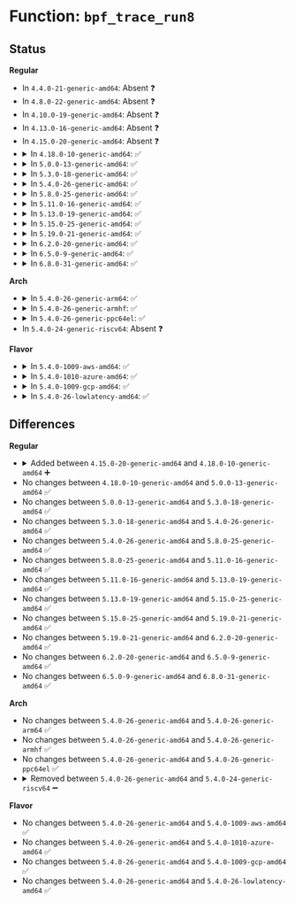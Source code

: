 # Function: <code>bpf_trace_run8</code>

## Status
<b>Regular</b>
<ul>
<li>
In <code>4.4.0-21-generic-amd64</code>: Absent ❓
</li>
<li>
In <code>4.8.0-22-generic-amd64</code>: Absent ❓
</li>
<li>
In <code>4.10.0-19-generic-amd64</code>: Absent ❓
</li>
<li>
In <code>4.13.0-16-generic-amd64</code>: Absent ❓
</li>
<li>
In <code>4.15.0-20-generic-amd64</code>: Absent ❓
</li>
<li>
<details>
<summary>In <code>4.18.0-10-generic-amd64</code>: ✅</summary>

```c
void bpf_trace_run8(struct bpf_prog * prog, u64 arg0, u64 arg1, u64 arg2, u64 arg3, u64 arg4, u64 arg5, u64 arg6, u64 arg7)
```

```json
{
  "name": "bpf_trace_run8",
  "collision_type": "Unique Global",
  "inline_type": "No",
  "funcs": [
    {
      "addr": 18446744071580568064,
      "name": "bpf_trace_run8",
      "external": true,
      "loc": "kernel/trace/bpf_trace.c:1140",
      "file": "kernel/trace/bpf_trace.c",
      "inline": "seen, unknown",
      "caller_inline": [],
      "caller_func": [
        "mm/vmscan.c:__bpf_trace_mm_vmscan_inactive_list_is_low",
        "mm/vmscan.c:__bpf_trace_mm_vmscan_lru_isolate",
        "fs/jbd2/journal.c:__bpf_trace_jbd2_handle_stats"
      ]
    }
  ],
  "symbols": [
    {
      "addr": 18446744071580568064,
      "name": "bpf_trace_run8",
      "section": ".text",
      "bind": "STB_GLOBAL",
      "size": 106
    }
  ]
}
```
</details>
</li>
<li>
<details>
<summary>In <code>5.0.0-13-generic-amd64</code>: ✅</summary>

```c
void bpf_trace_run8(struct bpf_prog * prog, u64 arg0, u64 arg1, u64 arg2, u64 arg3, u64 arg4, u64 arg5, u64 arg6, u64 arg7)
```

```json
{
  "name": "bpf_trace_run8",
  "collision_type": "Unique Global",
  "inline_type": "No",
  "funcs": [
    {
      "addr": 18446744071580625616,
      "name": "bpf_trace_run8",
      "external": true,
      "loc": "kernel/trace/bpf_trace.c:1185",
      "file": "kernel/trace/bpf_trace.c",
      "inline": "seen, unknown",
      "caller_inline": [],
      "caller_func": [
        "mm/vmscan.c:__bpf_trace_mm_vmscan_inactive_list_is_low",
        "mm/vmscan.c:__bpf_trace_mm_vmscan_lru_isolate",
        "fs/jbd2/journal.c:__bpf_trace_jbd2_handle_stats"
      ]
    }
  ],
  "symbols": [
    {
      "addr": 18446744071580625616,
      "name": "bpf_trace_run8",
      "section": ".text",
      "bind": "STB_GLOBAL",
      "size": 106
    }
  ]
}
```
</details>
</li>
<li>
<details>
<summary>In <code>5.3.0-18-generic-amd64</code>: ✅</summary>

```c
void bpf_trace_run8(struct bpf_prog * prog, u64 arg0, u64 arg1, u64 arg2, u64 arg3, u64 arg4, u64 arg5, u64 arg6, u64 arg7)
```

```json
{
  "name": "bpf_trace_run8",
  "collision_type": "Unique Global",
  "inline_type": "No",
  "funcs": [
    {
      "addr": 18446744071580685904,
      "name": "bpf_trace_run8",
      "external": true,
      "loc": "kernel/trace/bpf_trace.c:1354",
      "file": "kernel/trace/bpf_trace.c",
      "inline": "seen, unknown",
      "caller_inline": [],
      "caller_func": [
        "mm/vmscan.c:__bpf_trace_mm_vmscan_inactive_list_is_low",
        "mm/vmscan.c:__bpf_trace_mm_vmscan_lru_isolate",
        "fs/jbd2/journal.c:__bpf_trace_jbd2_handle_stats",
        "drivers/i2c/i2c-core-smbus.c:__bpf_trace_smbus_reply"
      ]
    }
  ],
  "symbols": [
    {
      "addr": 18446744071580685904,
      "name": "bpf_trace_run8",
      "section": ".text",
      "bind": "STB_GLOBAL",
      "size": 186
    }
  ]
}
```
</details>
</li>
<li>
<details>
<summary>In <code>5.4.0-26-generic-amd64</code>: ✅</summary>

```c
void bpf_trace_run8(struct bpf_prog * prog, u64 arg0, u64 arg1, u64 arg2, u64 arg3, u64 arg4, u64 arg5, u64 arg6, u64 arg7)
```

```json
{
  "name": "bpf_trace_run8",
  "collision_type": "Unique Global",
  "inline_type": "No",
  "funcs": [
    {
      "addr": 18446744071580732928,
      "name": "bpf_trace_run8",
      "external": true,
      "loc": "kernel/trace/bpf_trace.c:1378",
      "file": "kernel/trace/bpf_trace.c",
      "inline": "seen, unknown",
      "caller_inline": [],
      "caller_func": [
        "mm/vmscan.c:__bpf_trace_mm_vmscan_inactive_list_is_low",
        "mm/vmscan.c:__bpf_trace_mm_vmscan_lru_isolate",
        "fs/jbd2/journal.c:__bpf_trace_jbd2_handle_stats",
        "drivers/i2c/i2c-core-smbus.c:__bpf_trace_smbus_reply"
      ]
    }
  ],
  "symbols": [
    {
      "addr": 18446744071580732928,
      "name": "bpf_trace_run8",
      "section": ".text",
      "bind": "STB_GLOBAL",
      "size": 186
    }
  ]
}
```
</details>
</li>
<li>
<details>
<summary>In <code>5.8.0-25-generic-amd64</code>: ✅</summary>

```c
void bpf_trace_run8(struct bpf_prog * prog, u64 arg0, u64 arg1, u64 arg2, u64 arg3, u64 arg4, u64 arg5, u64 arg6, u64 arg7)
```

```json
{
  "name": "bpf_trace_run8",
  "collision_type": "Unique Global",
  "inline_type": "No",
  "funcs": [
    {
      "addr": 18446744071580845968,
      "name": "bpf_trace_run8",
      "external": true,
      "loc": "kernel/trace/bpf_trace.c:1872",
      "file": "kernel/trace/bpf_trace.c",
      "inline": "seen, unknown",
      "caller_inline": [],
      "caller_func": [
        "mm/vmscan.c:__bpf_trace_mm_vmscan_inactive_list_is_low",
        "mm/vmscan.c:__bpf_trace_mm_vmscan_lru_isolate",
        "fs/jbd2/journal.c:__bpf_trace_jbd2_handle_stats",
        "drivers/i2c/i2c-core-smbus.c:__bpf_trace_smbus_reply"
      ]
    }
  ],
  "symbols": [
    {
      "addr": 18446744071580845968,
      "name": "bpf_trace_run8",
      "section": ".text",
      "bind": "STB_GLOBAL",
      "size": 186
    }
  ]
}
```
</details>
</li>
<li>
<details>
<summary>In <code>5.11.0-16-generic-amd64</code>: ✅</summary>

```c
void bpf_trace_run8(struct bpf_prog * prog, u64 arg0, u64 arg1, u64 arg2, u64 arg3, u64 arg4, u64 arg5, u64 arg6, u64 arg7)
```

```json
{
  "name": "bpf_trace_run8",
  "collision_type": "Unique Global",
  "inline_type": "No",
  "funcs": [
    {
      "addr": 18446744071580843296,
      "name": "bpf_trace_run8",
      "external": true,
      "loc": "kernel/trace/bpf_trace.c:2128",
      "file": "kernel/trace/bpf_trace.c",
      "inline": "seen, unknown",
      "caller_inline": [],
      "caller_func": [
        "mm/vmscan.c:__bpf_trace_mm_vmscan_inactive_list_is_low",
        "mm/vmscan.c:__bpf_trace_mm_vmscan_lru_isolate",
        "fs/jbd2/journal.c:__bpf_trace_jbd2_handle_stats",
        "block/blk-iocost.c:__bpf_trace_iocost_iocg_forgive_debt",
        "drivers/i2c/i2c-core-smbus.c:__bpf_trace_smbus_reply"
      ]
    }
  ],
  "symbols": [
    {
      "addr": 18446744071580843296,
      "name": "bpf_trace_run8",
      "section": ".text",
      "bind": "STB_GLOBAL",
      "size": 191
    }
  ]
}
```
</details>
</li>
<li>
<details>
<summary>In <code>5.13.0-19-generic-amd64</code>: ✅</summary>

```c
void bpf_trace_run8(struct bpf_prog * prog, u64 arg0, u64 arg1, u64 arg2, u64 arg3, u64 arg4, u64 arg5, u64 arg6, u64 arg7)
```

```json
{
  "name": "bpf_trace_run8",
  "collision_type": "Unique Global",
  "inline_type": "No",
  "funcs": [
    {
      "addr": 18446744071580846912,
      "name": "bpf_trace_run8",
      "external": true,
      "loc": "kernel/trace/bpf_trace.c:1824",
      "file": "kernel/trace/bpf_trace.c",
      "inline": "seen, unknown",
      "caller_inline": [],
      "caller_func": [
        "mm/vmscan.c:__bpf_trace_mm_vmscan_inactive_list_is_low",
        "mm/vmscan.c:__bpf_trace_mm_vmscan_lru_isolate",
        "fs/jbd2/journal.c:__bpf_trace_jbd2_handle_stats",
        "block/blk-iocost.c:__bpf_trace_iocost_iocg_forgive_debt",
        "drivers/i2c/i2c-core-smbus.c:__bpf_trace_smbus_reply"
      ]
    }
  ],
  "symbols": [
    {
      "addr": 18446744071580846912,
      "name": "bpf_trace_run8",
      "section": ".text",
      "bind": "STB_GLOBAL",
      "size": 184
    }
  ]
}
```
</details>
</li>
<li>
<details>
<summary>In <code>5.15.0-25-generic-amd64</code>: ✅</summary>

```c
void bpf_trace_run8(struct bpf_prog * prog, u64 arg0, u64 arg1, u64 arg2, u64 arg3, u64 arg4, u64 arg5, u64 arg6, u64 arg7)
```

```json
{
  "name": "bpf_trace_run8",
  "collision_type": "Unique Global",
  "inline_type": "No",
  "funcs": [
    {
      "addr": 18446744071581046704,
      "name": "bpf_trace_run8",
      "external": true,
      "loc": "kernel/trace/bpf_trace.c:1908",
      "file": "kernel/trace/bpf_trace.c",
      "inline": "seen, unknown",
      "caller_inline": [],
      "caller_func": [
        "mm/vmscan.c:__bpf_trace_mm_vmscan_lru_isolate",
        "fs/jbd2/journal.c:__bpf_trace_jbd2_handle_stats",
        "block/blk-iocost.c:__bpf_trace_iocost_iocg_forgive_debt",
        "drivers/i2c/i2c-core-smbus.c:__bpf_trace_smbus_reply"
      ]
    }
  ],
  "symbols": [
    {
      "addr": 18446744071581046704,
      "name": "bpf_trace_run8",
      "section": ".text",
      "bind": "STB_GLOBAL",
      "size": 180
    }
  ]
}
```
</details>
</li>
<li>
<details>
<summary>In <code>5.19.0-21-generic-amd64</code>: ✅</summary>

```c
void bpf_trace_run8(struct bpf_prog * prog, u64 arg0, u64 arg1, u64 arg2, u64 arg3, u64 arg4, u64 arg5, u64 arg6, u64 arg7)
```

```json
{
  "name": "bpf_trace_run8",
  "collision_type": "Unique Global",
  "inline_type": "No",
  "funcs": [
    {
      "addr": 18446744071581295456,
      "name": "bpf_trace_run8",
      "external": true,
      "loc": "kernel/trace/bpf_trace.c:2089",
      "file": "kernel/trace/bpf_trace.c",
      "inline": "seen, unknown",
      "caller_inline": [],
      "caller_func": [
        "mm/vmscan.c:__bpf_trace_mm_vmscan_lru_isolate",
        "fs/jbd2/journal.c:__bpf_trace_jbd2_handle_stats",
        "block/blk-iocost.c:__bpf_trace_iocost_iocg_forgive_debt",
        "drivers/i2c/i2c-core-smbus.c:__bpf_trace_smbus_reply"
      ]
    }
  ],
  "symbols": [
    {
      "addr": 18446744071581295456,
      "name": "bpf_trace_run8",
      "section": ".text",
      "bind": "STB_GLOBAL",
      "size": 205
    }
  ]
}
```
</details>
</li>
<li>
<details>
<summary>In <code>6.2.0-20-generic-amd64</code>: ✅</summary>

```c
void bpf_trace_run8(struct bpf_prog * prog, u64 arg0, u64 arg1, u64 arg2, u64 arg3, u64 arg4, u64 arg5, u64 arg6, u64 arg7)
```

```json
{
  "name": "bpf_trace_run8",
  "collision_type": "Unique Global",
  "inline_type": "No",
  "funcs": [
    {
      "addr": 18446744071581628576,
      "name": "bpf_trace_run8",
      "external": true,
      "loc": "kernel/trace/bpf_trace.c:2312",
      "file": "kernel/trace/bpf_trace.c",
      "inline": "seen, unknown",
      "caller_inline": [],
      "caller_func": [
        "mm/vmscan.c:__bpf_trace_mm_vmscan_lru_isolate",
        "mm/khugepaged.c:__bpf_trace_mm_khugepaged_collapse_file",
        "fs/jbd2/journal.c:__bpf_trace_jbd2_handle_stats",
        "block/blk-iocost.c:__bpf_trace_iocost_iocg_forgive_debt",
        "drivers/i2c/i2c-core-smbus.c:__bpf_trace_smbus_reply"
      ]
    }
  ],
  "symbols": [
    {
      "addr": 18446744071581628576,
      "name": "bpf_trace_run8",
      "section": ".text",
      "bind": "STB_GLOBAL",
      "size": 246
    }
  ]
}
```
</details>
</li>
<li>
<details>
<summary>In <code>6.5.0-9-generic-amd64</code>: ✅</summary>

```c
void bpf_trace_run8(struct bpf_prog * prog, u64 arg0, u64 arg1, u64 arg2, u64 arg3, u64 arg4, u64 arg5, u64 arg6, u64 arg7)
```

```json
{
  "name": "bpf_trace_run8",
  "collision_type": "Unique Global",
  "inline_type": "No",
  "funcs": [
    {
      "addr": 18446744071581768496,
      "name": "bpf_trace_run8",
      "external": true,
      "loc": "kernel/trace/bpf_trace.c:2321",
      "file": "kernel/trace/bpf_trace.c",
      "inline": "seen, unknown",
      "caller_inline": [],
      "caller_func": [
        "mm/vmscan.c:__bpf_trace_mm_vmscan_lru_isolate",
        "mm/khugepaged.c:__bpf_trace_mm_khugepaged_collapse_file",
        "fs/jbd2/journal.c:__bpf_trace_jbd2_handle_stats",
        "block/blk-iocost.c:__bpf_trace_iocost_iocg_forgive_debt",
        "drivers/i2c/i2c-core-smbus.c:__bpf_trace_smbus_reply"
      ]
    }
  ],
  "symbols": [
    {
      "addr": 18446744071581768496,
      "name": "bpf_trace_run8",
      "section": ".text",
      "bind": "STB_GLOBAL",
      "size": 246
    }
  ]
}
```
</details>
</li>
<li>
<details>
<summary>In <code>6.8.0-31-generic-amd64</code>: ✅</summary>

```c
void bpf_trace_run8(struct bpf_prog * prog, u64 arg0, u64 arg1, u64 arg2, u64 arg3, u64 arg4, u64 arg5, u64 arg6, u64 arg7)
```

```json
{
  "name": "bpf_trace_run8",
  "collision_type": "Unique Global",
  "inline_type": "No",
  "funcs": [
    {
      "addr": 18446744071581886624,
      "name": "bpf_trace_run8",
      "external": true,
      "loc": "kernel/trace/bpf_trace.c:2426",
      "file": "kernel/trace/bpf_trace.c",
      "inline": "seen, unknown",
      "caller_inline": [],
      "caller_func": [
        "mm/rmap.c:__bpf_trace_mm_migrate_pages",
        "mm/khugepaged.c:__bpf_trace_mm_khugepaged_collapse_file",
        "fs/jbd2/journal.c:__bpf_trace_jbd2_handle_stats",
        "block/blk-iocost.c:__bpf_trace_iocost_iocg_forgive_debt",
        "drivers/i2c/i2c-core-smbus.c:__bpf_trace_smbus_reply",
        "drivers/thermal/gov_power_allocator.c:__bpf_trace_thermal_power_allocator"
      ]
    }
  ],
  "symbols": [
    {
      "addr": 18446744071581886624,
      "name": "bpf_trace_run8",
      "section": ".text",
      "bind": "STB_GLOBAL",
      "size": 246
    }
  ]
}
```
</details>
</li>
</ul>
<b>Arch</b>
<ul>
<li>
<details>
<summary>In <code>5.4.0-26-generic-arm64</code>: ✅</summary>

```c
void bpf_trace_run8(struct bpf_prog * prog, u64 arg0, u64 arg1, u64 arg2, u64 arg3, u64 arg4, u64 arg5, u64 arg6, u64 arg7)
```

```json
{
  "name": "bpf_trace_run8",
  "collision_type": "Unique Global",
  "inline_type": "No",
  "funcs": [
    {
      "addr": 18446603336492048976,
      "name": "bpf_trace_run8",
      "external": true,
      "loc": "kernel/trace/bpf_trace.c:1378",
      "file": "kernel/trace/bpf_trace.c",
      "inline": "seen, unknown",
      "caller_inline": [],
      "caller_func": [
        "mm/vmscan.c:__bpf_trace_mm_vmscan_inactive_list_is_low",
        "mm/vmscan.c:__bpf_trace_mm_vmscan_lru_isolate",
        "fs/jbd2/journal.c:__bpf_trace_jbd2_handle_stats",
        "drivers/i2c/i2c-core-smbus.c:__bpf_trace_smbus_reply"
      ]
    }
  ],
  "symbols": [
    {
      "addr": 18446603336492048976,
      "name": "bpf_trace_run8",
      "section": ".text",
      "bind": "STB_GLOBAL",
      "size": 196
    }
  ]
}
```
</details>
</li>
<li>
<details>
<summary>In <code>5.4.0-26-generic-armhf</code>: ✅</summary>

```c
void bpf_trace_run8(struct bpf_prog * prog, u64 arg0, u64 arg1, u64 arg2, u64 arg3, u64 arg4, u64 arg5, u64 arg6, u64 arg7)
```

```json
{
  "name": "bpf_trace_run8",
  "collision_type": "Unique Global",
  "inline_type": "No",
  "funcs": [
    {
      "addr": 3225941020,
      "name": "bpf_trace_run8",
      "external": true,
      "loc": "kernel/trace/bpf_trace.c:1378",
      "file": "kernel/trace/bpf_trace.c",
      "inline": "seen, unknown",
      "caller_inline": [],
      "caller_func": [
        "mm/vmscan.c:__bpf_trace_mm_vmscan_inactive_list_is_low",
        "mm/vmscan.c:__bpf_trace_mm_vmscan_lru_isolate",
        "fs/jbd2/journal.c:__bpf_trace_jbd2_handle_stats",
        "drivers/i2c/i2c-core-smbus.c:__bpf_trace_smbus_reply"
      ]
    }
  ],
  "symbols": [
    {
      "addr": 3225941020,
      "name": "bpf_trace_run8",
      "section": ".text",
      "bind": "STB_GLOBAL",
      "size": 316
    }
  ]
}
```
</details>
</li>
<li>
<details>
<summary>In <code>5.4.0-26-generic-ppc64el</code>: ✅</summary>

```c
void bpf_trace_run8(struct bpf_prog * prog, u64 arg0, u64 arg1, u64 arg2, u64 arg3, u64 arg4, u64 arg5, u64 arg6, u64 arg7)
```

```json
{
  "name": "bpf_trace_run8",
  "collision_type": "Unique Global",
  "inline_type": "No",
  "funcs": [
    {
      "addr": 13835058055285211520,
      "name": "bpf_trace_run8",
      "external": true,
      "loc": "kernel/trace/bpf_trace.c:1378",
      "file": "kernel/trace/bpf_trace.c",
      "inline": "seen, unknown",
      "caller_inline": [],
      "caller_func": [
        "mm/vmscan.c:__bpf_trace_mm_vmscan_inactive_list_is_low",
        "mm/vmscan.c:__bpf_trace_mm_vmscan_lru_isolate",
        "fs/jbd2/journal.c:__bpf_trace_jbd2_handle_stats",
        "drivers/i2c/i2c-core-smbus.c:__bpf_trace_smbus_reply"
      ]
    }
  ],
  "symbols": [
    {
      "addr": 13835058055285211520,
      "name": "bpf_trace_run8",
      "section": ".text",
      "bind": "STB_GLOBAL",
      "size": 272
    }
  ]
}
```
</details>
</li>
<li>
In <code>5.4.0-24-generic-riscv64</code>: Absent ❓
</li>
</ul>
<b>Flavor</b>
<ul>
<li>
<details>
<summary>In <code>5.4.0-1009-aws-amd64</code>: ✅</summary>

```c
void bpf_trace_run8(struct bpf_prog * prog, u64 arg0, u64 arg1, u64 arg2, u64 arg3, u64 arg4, u64 arg5, u64 arg6, u64 arg7)
```

```json
{
  "name": "bpf_trace_run8",
  "collision_type": "Unique Global",
  "inline_type": "No",
  "funcs": [
    {
      "addr": 18446744071580701728,
      "name": "bpf_trace_run8",
      "external": true,
      "loc": "kernel/trace/bpf_trace.c:1378",
      "file": "kernel/trace/bpf_trace.c",
      "inline": "seen, unknown",
      "caller_inline": [],
      "caller_func": [
        "mm/vmscan.c:__bpf_trace_mm_vmscan_inactive_list_is_low",
        "mm/vmscan.c:__bpf_trace_mm_vmscan_lru_isolate",
        "fs/jbd2/journal.c:__bpf_trace_jbd2_handle_stats"
      ]
    }
  ],
  "symbols": [
    {
      "addr": 18446744071580701728,
      "name": "bpf_trace_run8",
      "section": ".text",
      "bind": "STB_GLOBAL",
      "size": 186
    }
  ]
}
```
</details>
</li>
<li>
<details>
<summary>In <code>5.4.0-1010-azure-amd64</code>: ✅</summary>

```c
void bpf_trace_run8(struct bpf_prog * prog, u64 arg0, u64 arg1, u64 arg2, u64 arg3, u64 arg4, u64 arg5, u64 arg6, u64 arg7)
```

```json
{
  "name": "bpf_trace_run8",
  "collision_type": "Unique Global",
  "inline_type": "No",
  "funcs": [
    {
      "addr": 18446744071580647936,
      "name": "bpf_trace_run8",
      "external": true,
      "loc": "kernel/trace/bpf_trace.c:1378",
      "file": "kernel/trace/bpf_trace.c",
      "inline": "seen, unknown",
      "caller_inline": [],
      "caller_func": [
        "mm/vmscan.c:__bpf_trace_mm_vmscan_inactive_list_is_low",
        "mm/vmscan.c:__bpf_trace_mm_vmscan_lru_isolate",
        "fs/jbd2/journal.c:__bpf_trace_jbd2_handle_stats"
      ]
    }
  ],
  "symbols": [
    {
      "addr": 18446744071580647936,
      "name": "bpf_trace_run8",
      "section": ".text",
      "bind": "STB_GLOBAL",
      "size": 186
    }
  ]
}
```
</details>
</li>
<li>
<details>
<summary>In <code>5.4.0-1009-gcp-amd64</code>: ✅</summary>

```c
void bpf_trace_run8(struct bpf_prog * prog, u64 arg0, u64 arg1, u64 arg2, u64 arg3, u64 arg4, u64 arg5, u64 arg6, u64 arg7)
```

```json
{
  "name": "bpf_trace_run8",
  "collision_type": "Unique Global",
  "inline_type": "No",
  "funcs": [
    {
      "addr": 18446744071580692976,
      "name": "bpf_trace_run8",
      "external": true,
      "loc": "kernel/trace/bpf_trace.c:1378",
      "file": "kernel/trace/bpf_trace.c",
      "inline": "seen, unknown",
      "caller_inline": [],
      "caller_func": [
        "mm/vmscan.c:__bpf_trace_mm_vmscan_inactive_list_is_low",
        "mm/vmscan.c:__bpf_trace_mm_vmscan_lru_isolate",
        "fs/jbd2/journal.c:__bpf_trace_jbd2_handle_stats",
        "drivers/i2c/i2c-core-smbus.c:__bpf_trace_smbus_reply"
      ]
    }
  ],
  "symbols": [
    {
      "addr": 18446744071580692976,
      "name": "bpf_trace_run8",
      "section": ".text",
      "bind": "STB_GLOBAL",
      "size": 186
    }
  ]
}
```
</details>
</li>
<li>
<details>
<summary>In <code>5.4.0-26-lowlatency-amd64</code>: ✅</summary>

```c
void bpf_trace_run8(struct bpf_prog * prog, u64 arg0, u64 arg1, u64 arg2, u64 arg3, u64 arg4, u64 arg5, u64 arg6, u64 arg7)
```

```json
{
  "name": "bpf_trace_run8",
  "collision_type": "Unique Global",
  "inline_type": "No",
  "funcs": [
    {
      "addr": 18446744071580755616,
      "name": "bpf_trace_run8",
      "external": true,
      "loc": "kernel/trace/bpf_trace.c:1378",
      "file": "kernel/trace/bpf_trace.c",
      "inline": "seen, unknown",
      "caller_inline": [],
      "caller_func": [
        "mm/vmscan.c:__bpf_trace_mm_vmscan_inactive_list_is_low",
        "mm/vmscan.c:__bpf_trace_mm_vmscan_lru_isolate",
        "fs/jbd2/journal.c:__bpf_trace_jbd2_handle_stats",
        "drivers/i2c/i2c-core-smbus.c:__bpf_trace_smbus_reply"
      ]
    }
  ],
  "symbols": [
    {
      "addr": 18446744071580755616,
      "name": "bpf_trace_run8",
      "section": ".text",
      "bind": "STB_GLOBAL",
      "size": 219
    }
  ]
}
```
</details>
</li>
</ul>

## Differences
<b>Regular</b>
<ul>
<li>
<details>
<summary>Added between <code>4.15.0-20-generic-amd64</code> and <code>4.18.0-10-generic-amd64</code> ➕</summary>

```c
void bpf_trace_run8(struct bpf_prog * prog, u64 arg0, u64 arg1, u64 arg2, u64 arg3, u64 arg4, u64 arg5, u64 arg6, u64 arg7)
```
</details>
</li>
<li>
No changes between <code>4.18.0-10-generic-amd64</code> and <code>5.0.0-13-generic-amd64</code> ✅
</li>
<li>
No changes between <code>5.0.0-13-generic-amd64</code> and <code>5.3.0-18-generic-amd64</code> ✅
</li>
<li>
No changes between <code>5.3.0-18-generic-amd64</code> and <code>5.4.0-26-generic-amd64</code> ✅
</li>
<li>
No changes between <code>5.4.0-26-generic-amd64</code> and <code>5.8.0-25-generic-amd64</code> ✅
</li>
<li>
No changes between <code>5.8.0-25-generic-amd64</code> and <code>5.11.0-16-generic-amd64</code> ✅
</li>
<li>
No changes between <code>5.11.0-16-generic-amd64</code> and <code>5.13.0-19-generic-amd64</code> ✅
</li>
<li>
No changes between <code>5.13.0-19-generic-amd64</code> and <code>5.15.0-25-generic-amd64</code> ✅
</li>
<li>
No changes between <code>5.15.0-25-generic-amd64</code> and <code>5.19.0-21-generic-amd64</code> ✅
</li>
<li>
No changes between <code>5.19.0-21-generic-amd64</code> and <code>6.2.0-20-generic-amd64</code> ✅
</li>
<li>
No changes between <code>6.2.0-20-generic-amd64</code> and <code>6.5.0-9-generic-amd64</code> ✅
</li>
<li>
No changes between <code>6.5.0-9-generic-amd64</code> and <code>6.8.0-31-generic-amd64</code> ✅
</li>
</ul>
<b>Arch</b>
<ul>
<li>
No changes between <code>5.4.0-26-generic-amd64</code> and <code>5.4.0-26-generic-arm64</code> ✅
</li>
<li>
No changes between <code>5.4.0-26-generic-amd64</code> and <code>5.4.0-26-generic-armhf</code> ✅
</li>
<li>
No changes between <code>5.4.0-26-generic-amd64</code> and <code>5.4.0-26-generic-ppc64el</code> ✅
</li>
<li>
<details>
<summary>Removed between <code>5.4.0-26-generic-amd64</code> and <code>5.4.0-24-generic-riscv64</code> ➖</summary>

```c
void bpf_trace_run8(struct bpf_prog * prog, u64 arg0, u64 arg1, u64 arg2, u64 arg3, u64 arg4, u64 arg5, u64 arg6, u64 arg7)
```
</details>
</li>
</ul>
<b>Flavor</b>
<ul>
<li>
No changes between <code>5.4.0-26-generic-amd64</code> and <code>5.4.0-1009-aws-amd64</code> ✅
</li>
<li>
No changes between <code>5.4.0-26-generic-amd64</code> and <code>5.4.0-1010-azure-amd64</code> ✅
</li>
<li>
No changes between <code>5.4.0-26-generic-amd64</code> and <code>5.4.0-1009-gcp-amd64</code> ✅
</li>
<li>
No changes between <code>5.4.0-26-generic-amd64</code> and <code>5.4.0-26-lowlatency-amd64</code> ✅
</li>
</ul>
